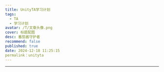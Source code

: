 ```yaml
---
title: UnityTA学习计划
tags:
  - TA
  - 学习计划
avatar: /T/文章头像.png
cover: 标题配图
desc: 番茄酱守护者
recommend: false
published: true
date: 2024-12-18 11:25:15
permalink：unityta
---
```


---

